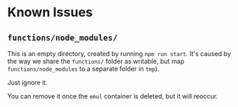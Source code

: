 # Known Issues


<!-- hidden; hopefully solved? tbd.

## `docker compose run test` gets stuck

This happens on macOS (Docker Desktop 4.0).

In another terminal:

```
$ npm run start
```

```
$ docker compose run test
...
> test:rules:all
> NODE_OPTIONS=--experimental-vm-modules jest --config test-firestore-rules/jest.config.js --verbose --detectOpenHandles --all

(node:100) ExperimentalWarning: VM Modules is an experimental feature. This feature could change at any time
(Use `node --trace-warnings ...` to show where the warning was created)
```

If you don't see more output here, it's stuck.

Try Docker > Restart.
-->

<!-- hidden; hopefully solved? tbd.
## `npm test` fails with timeouts (2000 ms) ‼️‼️‼️‼️

This is known to happen on the first run (macOS). The reason is not known, and the author keeps thinking that *any* backend test should be runnable within 2000ms. So, this is essentially a bug.

- [ ] Figure out where the time is wasted. Is it Firebase Emulators; Docker; something else? 
- Can we make (also) first runs happen within 2000ms each?

### Work-around

Run the tests again; they should pass.
-->

## `functions/node_modules/`

This is an empty directory, created by running `npm run start`. It's caused by the way we share the `functions/` folder as writable, but map `functions/node_modules` to a separate folder in `tmp`).

Just ignore it.

You can remove it once the `emul` container is deleted, but it will reoccur.
